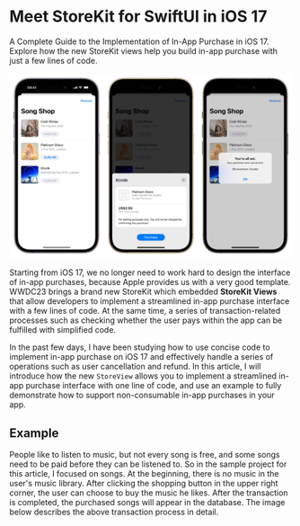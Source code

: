 # Meet StoreKit for SwiftUI in iOS 17

A Complete Guide to the Implementation of In-App Purchase in iOS 17. Explore how the new StoreKit views help you build in-app purchase with just a few lines of code.

![](https://github.com/HuangRunHua/wwdc23-code-notes/raw/main/meet-storekit-for-swiftui/article-images/IMG_7762.JPEG)

Starting from iOS 17, we no longer need to work hard to design the interface of in-app purchases, because Apple provides us with a very good template. WWDC23 brings a brand new StoreKit which embedded **StoreKit Views** that allow developers to implement a streamlined in-app purchase interface with a few lines of code. At the same time, a series of transaction-related processes such as checking whether the user pays within the app can be fulfilled with simplified code.

In the past few days, I have been studying how to use concise code to implement in-app purchase on iOS 17 and effectively handle a series of operations such as user cancellation and refund. In this article, I will introduce how the new `StoreView` allows you to implement a streamlined in-app purchase interface with one line of code, and use an example to fully demonstrate how to support non-consumable in-app purchases in your app.

## Example

People like to listen to music, but not every song is free, and some songs need to be paid before they can be listened to. So in the sample project for this article, I focused on songs. At the beginning, there is no music in the user's music library. After clicking the shopping button in the upper right corner, the user can choose to buy the music he likes. After the transaction is completed, the purchased songs will appear in the database. The image below describes the above transaction process in detail.

